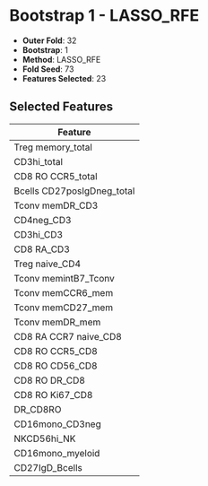 # Bootstrap 1 - LASSO_RFE

- **Outer Fold**: 32
- **Bootstrap**: 1
- **Method**: LASSO_RFE
- **Fold Seed**: 73
- **Features Selected**: 23

## Selected Features

| Feature |
|---------|
| Treg memory_total |
| CD3hi_total |
| CD8 RO CCR5_total |
| Bcells CD27posIgDneg_total |
| Tconv memDR_CD3 |
| CD4neg_CD3 |
| CD3hi_CD3 |
| CD8 RA_CD3 |
| Treg naive_CD4 |
| Tconv memintB7_Tconv |
| Tconv memCCR6_mem |
| Tconv memCD27_mem |
| Tconv memDR_mem |
| CD8 RA CCR7 naive_CD8 |
| CD8 RO CCR5_CD8 |
| CD8 RO CD56_CD8 |
| CD8 RO DR_CD8 |
| CD8 RO Ki67_CD8 |
| DR_CD8RO |
| CD16mono_CD3neg |
| NKCD56hi_NK |
| CD16mono_myeloid |
| CD27IgD_Bcells |
